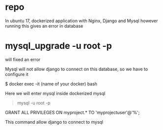 # repo

In ubuntu 17, dockerized application with Nginx, Django and Mysql however running this gives an error in database

# mysql_upgrade -u root -p

will fixed an error

Mysql will not allow django to connect on this database, so we have to configure it

$ docker exec -it (name of your docker) bash

Here we will enter mysql inside dockerized mysql

> mysql -u root -p

GRANT ALL PRIVILEGES ON myproject.* TO 'myprojectuser'@'%';

This command allow django to connect to mysql
